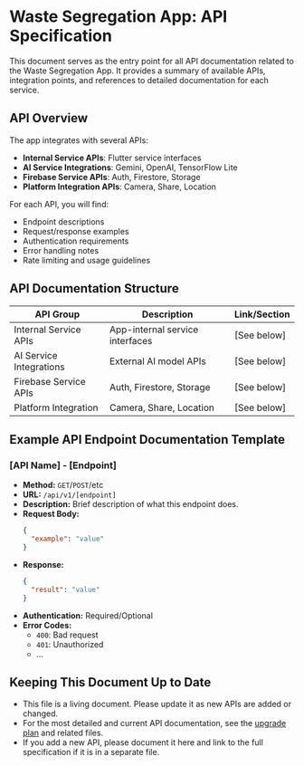 # Waste Segregation App: API Specification

This document serves as the entry point for all API documentation related to the Waste Segregation App. It provides a summary of available APIs, integration points, and references to detailed documentation for each service.

## API Overview

The app integrates with several APIs:

- **Internal Service APIs**: Flutter service interfaces
- **AI Service Integrations**: Gemini, OpenAI, TensorFlow Lite
- **Firebase Service APIs**: Auth, Firestore, Storage
- **Platform Integration APIs**: Camera, Share, Location

For each API, you will find:
- Endpoint descriptions
- Request/response examples
- Authentication requirements
- Error handling notes
- Rate limiting and usage guidelines

## API Documentation Structure

| API Group                | Description                                 | Link/Section |
|--------------------------|---------------------------------------------|--------------|
| Internal Service APIs    | App-internal service interfaces             | [See below]  |
| AI Service Integrations  | External AI model APIs                      | [See below]  |
| Firebase Service APIs    | Auth, Firestore, Storage                    | [See below]  |
| Platform Integration     | Camera, Share, Location                     | [See below]  |

## Example API Endpoint Documentation Template

### [API Name] - [Endpoint]
- **Method:** `GET`/`POST`/etc
- **URL:** `/api/v1/[endpoint]`
- **Description:** Brief description of what this endpoint does.
- **Request Body:**
  ```json
  {
    "example": "value"
  }
  ```
- **Response:**
  ```json
  {
    "result": "value"
  }
  ```
- **Authentication:** Required/Optional
- **Error Codes:**
  - `400`: Bad request
  - `401`: Unauthorized
  - ...

## Keeping This Document Up to Date

- This file is a living document. Please update it as new APIs are added or changed.
- For the most detailed and current API documentation, see the [upgrade plan](../../DOCUMENTATION_UPGRADE_SUMMARY.md) and related files.
- If you add a new API, please document it here and link to the full specification if it is in a separate file.
